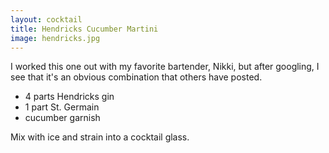 ```yaml
---
layout: cocktail
title: Hendricks Cucumber Martini
image: hendricks.jpg
---
```

I worked this one out with my favorite bartender, Nikki, but after googling, I
see that it's an obvious combination that others have posted.

  *  4 parts Hendricks gin
  *  1 part St. Germain
  *  cucumber garnish

Mix with ice and strain into a cocktail glass.
